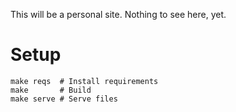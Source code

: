 This will be a personal site. Nothing to see here, yet.

# Setup

```shell
make reqs  # Install requirements
make       # Build
make serve # Serve files
```
